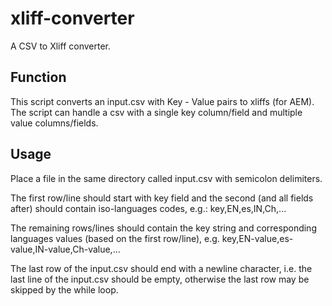 # xliff-converter
A CSV to Xliff converter.

## Function

This script converts an input.csv with Key - Value pairs to xliffs (for AEM). The script can handle a csv with a single key column/field and multiple value columns/fields.

## Usage

Place a file in the same directory called input.csv with semicolon delimiters.

The first row/line should start with key field and the second (and all fields after) should contain iso-languages codes, e.g.: key,EN,es,IN,Ch,...

The remaining rows/lines should contain the key string and corresponding languages values (based on the first row/line), e.g. key,EN-value,es-value,IN-value,Ch-value,...

The last row of the input.csv should end with a newline character, i.e. the last line of the input.csv should be empty, otherwise the last row may be skipped by the while loop.